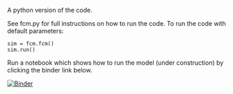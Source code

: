 A python version of the code.

See fcm.py for full instructions on how to run the code. To run the code with default parameters:
```
sim = fcm.fcm()
sim.run()

```

Run a notebook which shows how to run the model (under construction) by clicking the binder link below. 

[![Binder](https://mybinder.org/badge_logo.svg)](https://mybinder.org/v2/gh/ldeo-glaciology/firn_accumulation_temperature/HEAD?labpath=python%2Fplotting_figures.ipynb)